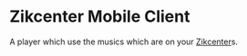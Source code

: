 # Zikcenter Mobile Client

A player which use the musics which are on your [Zikcenter](https://github.com/cedced19/zikcenter)s.

